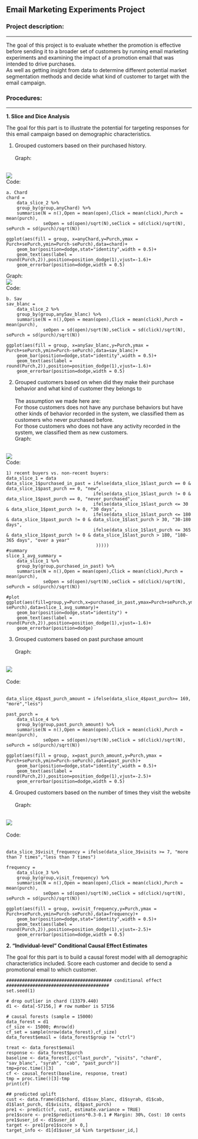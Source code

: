 ## Email Marketing Experiments Project

### Project description: 
---
The goal of this project is to evaluate whether the promotion is effective before sending it to a broader set of customers by running email marketing experiments and examining the impact of a promotion email that was intended to drive purchases. 
<br>As well as getting insight from data to determine different potential market segmentation methods and decide what kind of customer to target with the email campaign.

### Procedures:
---
**1. Slice and Dice Analysis** 

The goal for this part is to illustrate the potential for targeting responses for this email campaign based on demographic characteristics.

1) Grouped customers based on their purchased history.
<br><br>
Graph:
<br>
<img src="images/sliec_dice_1.png"/>
<br>
Code:
<br>

```
a. Chard 
chard = 
    data_slice_2 %>%
    group_by(group,anyChard) %>%
    summarise(N = n(),Open = mean(open),Click = mean(click),Purch = mean(purch), 
              seOpen = sd(open)/sqrt(N),seClick = sd(click)/sqrt(N), sePurch = sd(purch)/sqrt(N))

ggplot(aes(fill = group, x=anyChard,y=Purch,ymax = Purch+sePurch,ymin=Purch-sePurch),data=chard)+
    geom_bar(position=dodge,stat="identity",width = 0.5)+
    geom_text(aes(label = round(Purch,2)),position=position_dodge(1),vjust=-1.6)+
    geom_errorbar(position=dodge,width = 0.5)
```
Graph: 
<br>
<img src="images/slice_dice_3.png"/>
<br>
Code:
<br>

```
b. Sav  
sav_blanc = 
    data_slice_2 %>%
    group_by(group,anySav_blanc) %>%
    summarise(N = n(),Open = mean(open),Click = mean(click),Purch = mean(purch), 
              seOpen = sd(open)/sqrt(N),seClick = sd(click)/sqrt(N), sePurch = sd(purch)/sqrt(N))

ggplot(aes(fill = group, x=anySav_blanc,y=Purch,ymax = Purch+sePurch,ymin=Purch-sePurch),data=sav_blanc)+
    geom_bar(position=dodge,stat="identity",width = 0.5)+
    geom_text(aes(label = round(Purch,2)),position=position_dodge(1),vjust=-1.6)+
    geom_errorbar(position=dodge,width = 0.5)
```

2) Grouped customers based on when did they make their purchase behavior and what kind of customer they belongs to
<br><br>
The assumption we made here are: <br>
For those customers does not have any purchase behaviors but have other kinds of behavior recorded in the system, we classified them as customers who never purchased before.<br>
For those customers who does not have any activity recorded in the system, we classified them as new customers.<br>
Graph:
<br>
<img src="images/slice_dice_2.png"/>
<br>
Code:
<br>

```
1) recent buyers vs. non-recent buyers: 
data_slice_1 = data
data_slice_1$purchased_in_past = ifelse(data_slice_1$last_purch == 0 & data_slice_1$past_purch == 0, "new",
                                 ifelse(data_slice_1$last_purch != 0 & data_slice_1$past_purch == 0, "never purchased",
                                 ifelse(data_slice_1$last_purch <= 30 & data_slice_1$past_purch != 0, "30 days",
                                 ifelse(data_slice_1$last_purch <= 180 & data_slice_1$past_purch != 0 & data_slice_1$last_purch > 30, "30-180 days",
                                 ifelse(data_slice_1$last_purch <= 365 & data_slice_1$past_purch != 0 & data_slice_1$last_purch > 180, "180-365 days", "over a year"
                                  )))))
#summary 
slice_1_avg_summary = 
    data_slice_1 %>% 
    group_by(group,purchased_in_past) %>%
    summarise(N = n(),Open = mean(open),Click = mean(click),Purch = mean(purch), 
              seOpen = sd(open)/sqrt(N),seClick = sd(click)/sqrt(N), sePurch = sd(purch)/sqrt(N))

#plot
ggplot(aes(fill=group,y=Purch,x=purchased_in_past,ymax=Purch+sePurch,ymin=Purch-sePurch),data=slice_1_avg_summary)+
    geom_bar(position=dodge,stat="identity") + 
    geom_text(aes(label = round(Purch,2)),position=position_dodge(1),vjust=-1.6)+
    geom_errorbar(position=dodge)
```
3) Grouped customers based on past purchase amount
<br><br>
Graph:
<br><br>
<img src="images/purchase.png"/>
<br><br>
Code:
<br><br>

```
data_slice_4$past_purch_amount = ifelse(data_slice_4$past_purch>= 169, "more","less")

past_purch = 
    data_slice_4 %>%
    group_by(group,past_purch_amount) %>%
    summarise(N = n(),Open = mean(open),Click = mean(click),Purch = mean(purch), 
              seOpen = sd(open)/sqrt(N),seClick = sd(click)/sqrt(N), sePurch = sd(purch)/sqrt(N))

ggplot(aes(fill = group, x=past_purch_amount,y=Purch,ymax = Purch+sePurch,ymin=Purch-sePurch),data=past_purch)+
    geom_bar(position=dodge,stat="identity",width = 0.5)+
    geom_text(aes(label = round(Purch,2)),position=position_dodge(1),vjust=-2.5)+
    geom_errorbar(position=dodge,width = 0.5)
```
4) Grouped customers based on the number of times they visit the website<br><br>
Graph:
<br><br>
<img src="images/visit.png"/>
<br><br>
Code:
<br><br>

```
data_slice_3$visit_frequency = ifelse(data_slice_3$visits >= 7, "more than 7 times","less than 7 times") 

frequency = 
    data_slice_3 %>%
    group_by(group,visit_frequency) %>%
    summarise(N = n(),Open = mean(open),Click = mean(click),Purch = mean(purch), 
              seOpen = sd(open)/sqrt(N),seClick = sd(click)/sqrt(N), sePurch = sd(purch)/sqrt(N))

ggplot(aes(fill = group, x=visit_frequency,y=Purch,ymax = Purch+sePurch,ymin=Purch-sePurch),data=frequency)+
    geom_bar(position=dodge,stat="identity",width = 0.5)+
    geom_text(aes(label = round(Purch,2)),position=position_dodge(1),vjust=-2.5)+
    geom_errorbar(position=dodge,width = 0.5)
```
**2. “Individual-level” Conditional Causal Effect Estimates**

The goal for this part is to build a causal forest model with all demographic characteristics included. Score each customer and decide to send a promotional email to which customer. 

```
######################################## conditional effect #######################################  
set.seed(1)

# drop outlier in chard (13379.440)
d1 <- data[-57156,] # row number is 57156

# causal forests (sample = 15000)
data_forest = d1
cf_size <- 15000; #nrow(d) 
cf_set = sample(nrow(data_forest),cf_size)
data_forest$email = (data_forest$group != "ctrl")

treat <- data_forest$email
response <- data_forest$purch
baseline <- data_forest[,c("last_purch", "visits", "chard", "sav_blanc", "syrah", "cab", "past_purch")]
tmp=proc.time()[3]
cf <- causal_forest(baseline, response, treat)
tmp = proc.time()[3]-tmp
print(cf)

## predicted uplift
cust <- data.frame(d1$chard, d1$sav_blanc, d1$syrah, d1$cab, d1$last_purch, d1$visits, d1$past_purch)
pre1 <- predict(cf, cust, estimate.variance = TRUE)
pre1$score <- pre1$predictions*0.3-0.1 # Margin: 30%, Cost: 10 cents
pre1$user_id <- d1$user_id
target <- pre1[pre1$score > 0,]
target_info <- d1[d1$user_id %in% target$user_id,]
```

